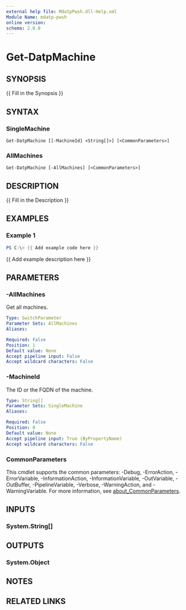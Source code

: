 ```yaml
---
external help file: MdatpPwsh.dll-Help.xml
Module Name: mdatp-pwsh
online version:
schema: 2.0.0
---
```


# Get-DatpMachine

## SYNOPSIS
{{ Fill in the Synopsis }}

## SYNTAX

### SingleMachine
```
Get-DatpMachine [[-MachineId] <String[]>] [<CommonParameters>]
```

### AllMachines
```
Get-DatpMachine [-AllMachines] [<CommonParameters>]
```

## DESCRIPTION
{{ Fill in the Description }}

## EXAMPLES

### Example 1
```powershell
PS C:\> {{ Add example code here }}
```

{{ Add example description here }}

## PARAMETERS

### -AllMachines
Get all machines.

```yaml
Type: SwitchParameter
Parameter Sets: AllMachines
Aliases:

Required: False
Position: 1
Default value: None
Accept pipeline input: False
Accept wildcard characters: False
```

### -MachineId
The ID or the FQDN of the machine.

```yaml
Type: String[]
Parameter Sets: SingleMachine
Aliases:

Required: False
Position: 0
Default value: None
Accept pipeline input: True (ByPropertyName)
Accept wildcard characters: False
```

### CommonParameters
This cmdlet supports the common parameters: -Debug, -ErrorAction, -ErrorVariable, -InformationAction, -InformationVariable, -OutVariable, -OutBuffer, -PipelineVariable, -Verbose, -WarningAction, and -WarningVariable. For more information, see [about_CommonParameters](http://go.microsoft.com/fwlink/?LinkID=113216).

## INPUTS

### System.String[]

## OUTPUTS

### System.Object
## NOTES

## RELATED LINKS
